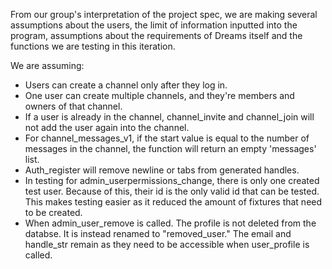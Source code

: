 From our group's interpretation of the project spec, we are making several 
assumptions about the users, the limit of information inputted into the program,
assumptions about the requirements of Dreams itself and the functions we are 
testing in this iteration.

We are assuming:
- Users can create a channel only after they log in.
- One user can create multiple channels, and they're members and owners of that channel.
- If a user is already in the channel, channel_invite and channel_join will not add the user
  again into the channel.
- For channel_messages_v1, if the start value is equal to the number of messages in the channel, 
  the function will return an empty 'messages' list.
- Auth_register will remove newline or tabs from generated handles.
- In testing for admin_userpermissions_change, there is only one created test user. Because of this,
  their id is the only valid id that can be tested. This makes testing easier as it reduced the amount
  of fixtures that need to be created. 
- When admin_user_remove is called. The profile is not deleted from the databse. It is instead renamed 
  to "removed_user." The email and handle_str remain as they need to be accessible when user_profile is 
  called.